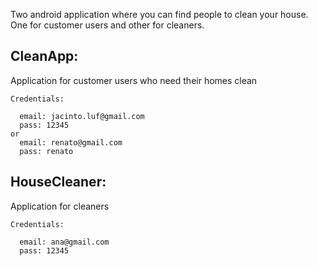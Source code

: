 Two android application where you can find people to clean your house. One for customer users and other for cleaners.

## CleanApp:
Application for customer users who need their homes clean <br>
  ```
  Credentials:
  
    email: jacinto.luf@gmail.com
    pass: 12345
  or
    email: renato@gmail.com
    pass: renato
  ```
## HouseCleaner:
Application for cleaners <br>
  
  ```
  Credentials:
  
    email: ana@gmail.com
    pass: 12345
  ```


